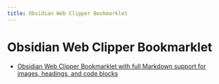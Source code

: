 ```yaml
---
title: Obsidian Web Clipper Bookmarklet
---
```


# Obsidian Web Clipper Bookmarklet

- [Obsidian Web Clipper Bookmarklet with full Markdown support for images, headings, and code blocks](https://forum.obsidian.md/t/obsidian-web-clipper-bookmarklet-with-full-markdown-support-for-images-headings-and-code-blocks/22068)
